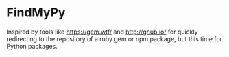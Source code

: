 # FindMyPy
Inspired by tools like https://gem.wtf/ and http://ghub.io/ for quickly redirecting to the repository of a ruby gem or npm package, but this time for Python packages.
